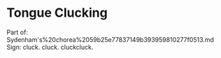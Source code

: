 # Tongue Clucking

Part of: Sydenham's%20chorea%2059b25e77837149b393959810277f0513.md
Sign: cluck. cluck. cluckcluck.
